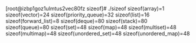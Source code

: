 [root@izbp1goz1ulmtus2vec80fz sizeof]# ./sizeof 
sizeof(array)=1
sizeof(vector)=24
sizeof(priority_queue)=32
sizeof(list)=16
sizeof(forward_list)=8
sizeof(deque)=80
sizeof(stack)=80
sizeof(queue)=80
sizeof(set)=48
sizeof(map)=48
sizeof(multiset)=48
sizeof(multimap)=48
sizeof(unordered_set)=48
sizeof(unordered_map)=48
